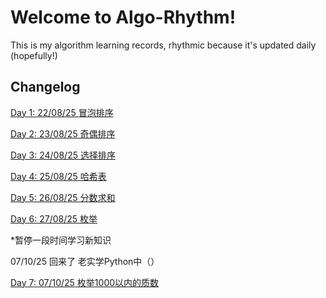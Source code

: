 # Welcome to Algo-Rhythm!

This is my algorithm learning records, rhythmic because it's updated daily (hopefully!)

## Changelog

[Day 1: 22/08/25 冒泡排序](https://github.com/PMogu/algo-rhythm/tree/main/day1%20bubble_sort)

[Day 2: 23/08/25 奇偶排序](https://github.com/PMogu/algo-rhythm/tree/main/day2%20odd-even%20sort)

[Day 3: 24/08/25 选择排序](https://github.com/PMogu/algo-rhythm/tree/main/day3%20selection%20sort)

[Day 4: 25/08/25 哈希表](https://github.com/PMogu/algo-rhythm/tree/main/day4%20hash%20table)

[Day 5: 26/08/25 分数求和](https://github.com/PMogu/algo-rhythm/tree/main/day5%20fraction%20addition)

[Day 6: 27/08/25 枚举](https://github.com/PMogu/algo-rhythm/tree/main/day6%20enumeration)

*暂停一段时间学习新知识

07/10/25 回来了 老实学Python中（）

[Day 7: 07/10/25 枚举1000以内的质数](https://github.com/PMogu/algo-rhythm/tree/main/day7%20枚举1000以内的质数)